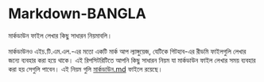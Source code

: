 # Markdown-BANGLA

মার্কডাউন ফাইল লেখার কিছু সাধারন নিয়মাবলি।

মার্কডাউনও এইচ.টি.এম.এল.-এর মতো একটি মার্ক আপ ল্যাঙ্গুয়েজ, যেটিকে গিটহাব-এর রীডমি ফাইলগুলি লেখার জন্যে ব্যবহার করা হয়ে থাকে। এই রিপসিটরিটিতে আপনি কিছু সাধারন নিয়ম যা মার্কডাউন ফাইল লেখার সময় ব্যবহার করা হয় সেগুলি পাবেন। এই নিয়ম গুলি [মার্কডাউন.md](https://github.com/KumarjitDas/Markdown-BANGLA/blob/master/%E0%A6%AE%E0%A6%BE%E0%A6%B0%E0%A7%8D%E0%A6%95%E0%A6%A1%E0%A6%BE%E0%A6%89%E0%A6%A8.md "মার্কডাউন ফাইল লেখার কিছু সাধারন নিয়মাবলি") ফাইলে রয়েছে।
